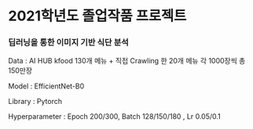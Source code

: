 # 2021학년도 졸업작품 프로젝트
### 딥러닝을 통한 이미지 기반 식단 분석

Data : AI HUB kfood 130개 메뉴 + 직접 Crawling 한 20개 메뉴 각 1000장씩 총 150만장

Model : EfficientNet-B0
        
Library : Pytorch

Hyperparameter : Epoch 200/300, Batch 128/150/180 , Lr 0.05/0.1               
